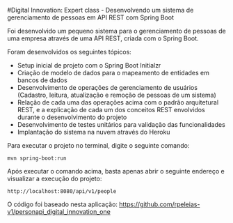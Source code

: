 #Digital Innovation: Expert class - Desenvolvendo um sistema de gerenciamento de pessoas em API REST com Spring Boot

Foi desenvolvido um pequeno sistema para o gerenciamento de pessoas de uma empresa através de uma API REST, criada com o Spring Boot.


Foram desenvolvidos os seguintes tópicos:

* Setup inicial de projeto com o Spring Boot Initialzr
* Criação de modelo de dados para o mapeamento de entidades em bancos de dados
* Desenvolvimento de operações de gerenciamento de usuários (Cadastro, leitura, atualização e remoção de pessoas de um sistema)
* Relação de cada uma das operações acima com o padrão arquitetural REST, e a explicação de cada um dos conceitos REST envolvidos durante o desenvolvimento do projeto
* Desenvolvimento de testes unitários para validação das funcionalidades
* Implantação do sistema na nuvem através do Heroku


Para executar o projeto no terminal, digite o seguinte comando: 

```
mvn spring-boot:run
```


Após executar o comando acima, basta apenas abrir o seguinte endereço e visualizar a execução do projeto: 

```
http://localhost:8080/api/v1/people
```



O código foi baseado nesta aplicação: https://github.com/rpeleias-v1/personapi_digital_innovation_one

